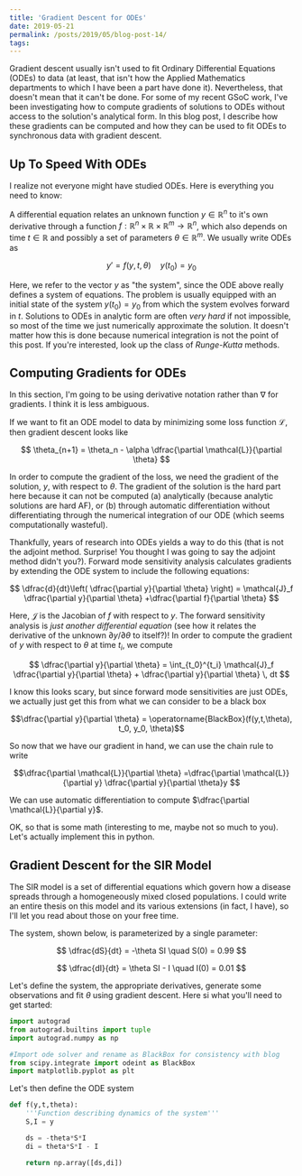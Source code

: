 ```yaml
---
title: 'Gradient Descent for ODEs'
date: 2019-05-21
permalink: /posts/2019/05/blog-post-14/
tags:
---
```



Gradient descent usually isn't used to fit Ordinary Differential Equations (ODEs) to data (at least, that isn't how the Applied Mathematics departments to which I have been a part have done it).  Nevertheless, that doesn't mean that it can't be done.  For some of my recent GSoC work, I've been investigating how to compute gradients of solutions to ODEs without access to the solution's analytical form.  In this blog post, I describe how these gradients can be computed and how they can be used to fit ODEs to synchronous data with gradient descent.

## Up To Speed With ODEs

I realize not everyone might have studied ODEs.  Here is everything you need to know:

A differential equation relates an unknown function $y \in \mathbb{R}^n$ to it's own derivative through a function $f: \mathbb{R}^n \times \mathbb{R} \times \mathbb{R}^m \rightarrow  \mathbb{R}^n$, which also depends on time $t \in \mathbb{R}$ and possibly a set of parameters $\theta \in \mathbb{R}^m$.  We usually write ODEs as

$$y' = f(y,t,\theta) \quad y(t_0) = y_0$$

Here, we refer to the vector $y$ as "the system", since the ODE above really defines a system of equations.  The problem is usually equipped with an initial state of the system $y(t_0) = y_0$ from which the system evolves forward in $t$.  Solutions to ODEs in analytic form are often *very hard* if not impossible, so most of the time we just numerically approximate the solution.  It doesn't matter how this is done because numerical integration is not the point of this post.  If you're interested, look up the class of *Runge-Kutta* methods.

## Computing Gradients for ODEs

In this section, I'm going to be using derivative notation rather than $\nabla$ for gradients.  I think it is less ambiguous.

If we want to fit an ODE model to data by minimizing some loss function $\mathcal{L}$, then gradient descent looks like

$$ \theta_{n+1} = \theta_n - \alpha \dfrac{\partial \mathcal{L}}{\partial \theta} $$

In order to compute the gradient of the loss, we need the gradient of the solution, $y$, with respect to $\theta$.  The gradient of the solution is the hard part here because it can not be computed (a) analytically (because analytic solutions are hard AF), or (b) through automatic differentiation without differentiating through the numerical integration of our ODE (which seems computationally wasteful).

Thankfully, years of research into ODEs yields a way to do this (that is not the adjoint method.  Surprise!  You thought I was going to say the adjoint method didn't you?).  Forward mode sensitivity analysis calculates gradients by extending the ODE system to include the following equations:

$$ \dfrac{d}{dt}\left( \dfrac{\partial y}{\partial \theta} \right) = \mathcal{J}_f \dfrac{\partial y}{\partial \theta} +\dfrac{\partial f}{\partial \theta} $$

Here, $\mathcal{J}$ is the Jacobian of $f$ with respect to $y$.  The forward sensitivity analysis is *just another differential equation* (see how it relates the derivative of the unknown $\partial y / \partial \theta$ to itself?)!  In order to compute the gradient of $y$ with respect to $\theta$ at time $t_i$, we compute

$$ \dfrac{\partial y}{\partial \theta} = \int_{t_0}^{t_i} \mathcal{J}_f \dfrac{\partial y}{\partial \theta} + \dfrac{\partial y}{\partial \theta} \, dt $$

I know this looks scary, but since forward mode sensitivities are just ODEs, we actually just get this from what we can consider to be a black box

$$\dfrac{\partial y}{\partial \theta} = \operatorname{BlackBox}(f(y,t,\theta), t_0, y_0, \theta)$$

So now that we have our gradient in hand, we can use the chain rule to write

$$\dfrac{\partial \mathcal{L}}{\partial \theta} =\dfrac{\partial \mathcal{L}}{\partial y} \dfrac{\partial y}{\partial \theta}y $$

We can use automatic differentiation to compute $\dfrac{\partial \mathcal{L}}{\partial y}$.

OK, so that is some math (interesting to me, maybe not so much to you).  Let's actually implement this in python.


## Gradient Descent for the SIR Model

The SIR model is a set of differential equations which govern how a disease spreads through a homogeneously mixed closed populations.  I could write an entire thesis on this model and its various extensions (in fact, I have), so I'll let you read about those on your free time.

The system, shown below, is parameterized by a single parameter:

$$ \dfrac{dS}{dt} = -\theta SI \quad S(0) = 0.99 $$

$$ \dfrac{dI}{dt} = \theta SI - I \quad I(0) = 0.01 $$

Let's define the system, the appropriate derivatives, generate some observations and fit $\theta$ using gradient descent.  Here si what you'll need to get started:

```python
import autograd
from autograd.builtins import tuple
import autograd.numpy as np

#Import ode solver and rename as BlackBox for consistency with blog
from scipy.integrate import odeint as BlackBox
import matplotlib.pyplot as plt
```

Let's then define the ODE system

```python
def f(y,t,theta):
    '''Function describing dynamics of the system'''
    S,I = y

    ds = -theta*S*I
    di = theta*S*I - I

    return np.array([ds,di])
```
